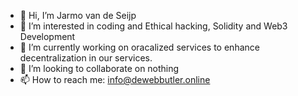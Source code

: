 - 👋 Hi, I’m Jarmo van de Seijp
- 👀 I’m interested in coding and Ethical hacking, Solidity and Web3 Development
- 🌱 I’m currently working on oracalized services to enhance decentralization in our services.
- 💞️ I’m looking to collaborate on nothing
- 📫 How to reach me: info@dewebbutler.online

<!---
Jvandeseijp/Jvandeseijp is a ✨ special ✨ repository because its `README.md` (this file) appears on your GitHub profile.
You can click the Preview link to take a look at your changes.
--->
